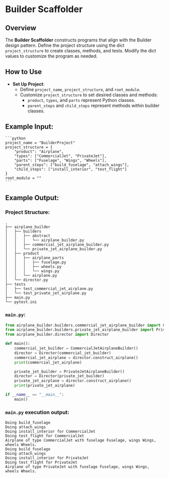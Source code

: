 # Builder Scaffolder

## Overview
The **Builder Scaffolder** constructs programs that align with the Builder design pattern. Define the project structure using the dict `project_structure` to create classes, methods, and tests. Modify the dict values to customize the program as needed.

## How to Use

- **Set Up Project**:
    - Define `project_name`, `project_structure`, and `root_module`.
    - Customize `project_structure` to set desired classes and methods:
        - `product`, `types`, and `parts` represent Python classes.
        - `parent_steps` and `child_steps` represent methods within builder classes.

## Example Input:

    ```python
    project_name = "BuilderProject"
    project_structure = {
        "product": "Airplane",
        "types": ["CommercialJet", "PrivateJet"],
        "parts": ["Fuselage", "Wings", "Wheels"],
        "parent_steps": ["build_fuselage", "attach_wings"],
        "child_steps": ["install_interior", "test_flight"]
    }
    root_module = ""
    ```

## Example Output:

### Project Structure:

```
.
├── airplane_builder
│   ├── builders
│   │   ├── abstract
│   │   │   └── airplane_builder.py
│   │   ├── commercial_jet_airplane_builder.py
│   │   └── private_jet_airplane_builder.py
│   ├── product
│   │   ├── airplane_parts
│   │   │   ├── fuselage.py
│   │   │   ├── wheels.py
│   │   │   └── wings.py
│   │   └── airplane.py
│   └── director.py
├── tests
│   ├── test_commercial_jet_airplane.py
│   └── test_private_jet_airplane.py
├── main.py
└── pytest.ini
```

### `main.py`:

```python
from airplane_builder.builders.commercial_jet_airplane_builder import CommercialJetAirplaneBuilder
from airplane_builder.builders.private_jet_airplane_builder import PrivateJetAirplaneBuilder
from airplane_builder.director import Director

def main():
    commercial_jet_builder = CommercialJetAirplaneBuilder()
    director = Director(commercial_jet_builder)
    commercial_jet_airplane = director.construct_airplane()
    print(commercial_jet_airplane)

    private_jet_builder = PrivateJetAirplaneBuilder()
    director = Director(private_jet_builder)
    private_jet_airplane = director.construct_airplane()
    print(private_jet_airplane)

if __name__ == "__main__":
    main()
```

### `main.py` execution output:

```
Doing build_fuselage
Doing attach_wings
Doing install_interior for CommercialJet
Doing test_flight for CommercialJet
Airplane of type CommercialJet with fuselage Fuselage, wings Wings, wheels Wheels.
Doing build_fuselage
Doing attach_wings
Doing install_interior for PrivateJet
Doing test_flight for PrivateJet
Airplane of type PrivateJet with fuselage Fuselage, wings Wings, wheels Wheels.
```
